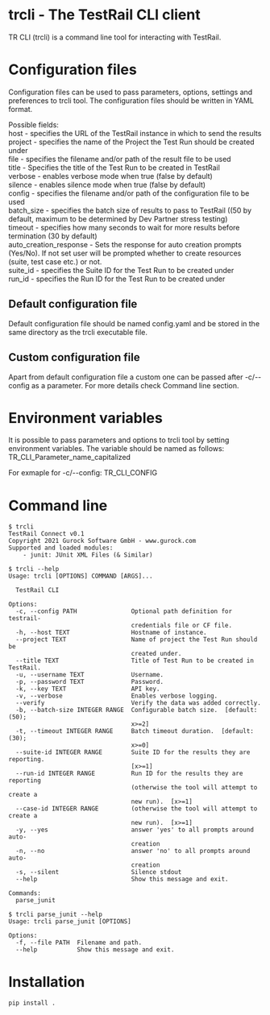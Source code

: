 trcli - The TestRail CLI client
================================
TR CLI (trcli) is a command line tool for interacting with TestRail.

Configuration files
===================
Configuration files can be used to pass parameters, options, settings
and preferences to trcli tool. The configuration files should be written in YAML format.

Possible fields:<br>
host - specifies the URL of the TestRail instance in which to send the results<br>
project - specifies the name of the Project the Test Run should be created under<br>
file - specifies the filename and/or path of the result file to be used<br>
title -  Specifies the title of the Test Run to be created in TestRail<br>
verbose - enables verbose mode when true (false by default)<br>
silence - enables silence mode when true (false by default)<br>
config - specifies the filename and/or path of the configuration file to be used<br>
batch_size - specifies the batch size of results to pass to TestRail ((50 by default, maximum to be determined by Dev Partner stress testing)<br>
timeout - specifies how many seconds to wait for more results before termination (30 by default)<br>
auto_creation_response - Sets the response for auto creation prompts (Yes/No). If not set user will be prompted whether to create resources (suite, test case etc.) or not.<br>
suite_id - specifies the Suite ID for the Test Run to be created under<br>
run_id - specifies the Run ID for the Test Run to be created under<br>

Default configuration file
--------------------------
Default configuration file should be named config.yaml and be stored in the same directory
as the trcli executable file.

Custom configuration file
-------------------------
Apart from default configuration file a custom one can be passed after -c/--config
as a parameter. For more details check Command line section.

Environment variables
=====================
It is possible to pass parameters and options to trcli tool by setting environment variables.
The variable should be named as follows: TR_CLI_Parameter_name_capitalized

For exmaple for -c/--config: TR_CLI_CONFIG

Command line
============
```
$ trcli
TestRail Connect v0.1
Copyright 2021 Gurock Software GmbH - www.gurock.com
Supported and loaded modules:
    - junit: JUnit XML Files (& Similar)
```

```
$ trcli --help
Usage: trcli [OPTIONS] COMMAND [ARGS]...

  TestRail CLI

Options:
  -c, --config PATH               Optional path definition for testrail-
                                  credentials file or CF file.
  -h, --host TEXT                 Hostname of instance.
  --project TEXT                  Name of project the Test Run should be
                                  created under.
  --title TEXT                    Title of Test Run to be created in TestRail.
  -u, --username TEXT             Username.
  -p, --password TEXT             Password.
  -k, --key TEXT                  API key.
  -v, --verbose                   Enables verbose logging.
  --verify                        Verify the data was added correctly.
  -b, --batch-size INTEGER RANGE  Configurable batch size.  [default: (50);
                                  x>=2]
  -t, --timeout INTEGER RANGE     Batch timeout duration.  [default: (30);
                                  x>=0]
  --suite-id INTEGER RANGE        Suite ID for the results they are reporting.
                                  [x>=1]
  --run-id INTEGER RANGE          Run ID for the results they are reporting
                                  (otherwise the tool will attempt to create a
                                  new run).  [x>=1]
  --case-id INTEGER RANGE         (otherwise the tool will attempt to create a
                                  new run).  [x>=1]
  -y, --yes                       answer 'yes' to all prompts around auto-
                                  creation
  -n, --no                        answer 'no' to all prompts around auto-
                                  creation
  -s, --silent                    Silence stdout
  --help                          Show this message and exit.

Commands:
  parse_junit
```

```
$ trcli parse_junit --help
Usage: trcli parse_junit [OPTIONS]

Options:
  -f, --file PATH  Filename and path.
  --help           Show this message and exit.
```

Installation
============
```
pip install .
```

